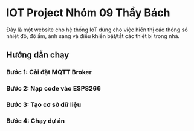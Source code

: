# IOT Project Nhóm 09 Thầy Bách
Đây là một website cho hệ thống IoT dùng cho việc hiển thị các thông số nhiệt độ, độ ẩm, ánh sáng và điều khiển bật/tắt các thiết bị trong nhà.
## Hướng dẫn chạy
### Bước 1: Cài đặt MQTT Broker
### Bước 2: Nạp code vào ESP8266
### Bước 3: Tạo cơ sở dữ liệu
### Bước 4: Chạy dự án

